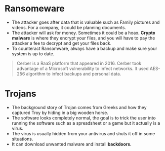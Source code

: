 # Ransomeware
* The attacker goes after data that is valuable such as Family pictures and videos. For a company, it could be planning documents.
* The attacker will ask for money. Sometimes it could be a hoax. **Crypto malware** is where they encrypt your files, and you will have to pay the attacker a fee to decrypt and get your files back. 
* To counteract Ransomware, always have a backup and make sure your system is up to date. 

> Cerber is a RaaS platform that appeared in 2016. Cerber took advantage of a Microsoft vulnerability to infect networks. It used AES-256 algorithm to infect backups and personal data.

# Trojans 
* The background story of Trojan comes from Greeks and how they captured Troy by hiding in a big wooden horse.
* The software looks completely normal, the goal is to trick the user into running the software such as a spreadsheet or a game but it actually is a virus. 
* The virus is usually hidden from your antivirus and shuts it off in some situations.
* It can download unwanted malware and install **backdoors**.







